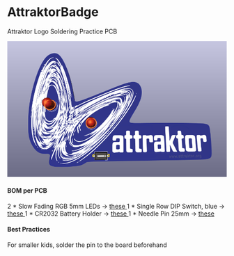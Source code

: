 # AttraktorBadge
Attraktor Logo Soldering Practice PCB

<img width="640px" src="./AttraktorBadge.png" alt="Attraktor Badge" />

#### BOM per PCB

2 * Slow Fading RGB 5mm LEDs -> <a href="https://de.aliexpress.com/item/32950189409.html"> these </a>
1 * Single Row DIP Switch, blue ->  <a href="https://de.aliexpress.com/item/32971089907.html"> these </a>
1 * CR2032 Battery Holder -> <a href="https://de.aliexpress.com/item/1005002412470703.html"> these </a>
1 * Needle Pin 25mm -> <a href="https://de.aliexpress.com/item/1005001499304626.html"> these </a>

#### Best Practices

For smaller kids, solder the pin to the board beforehand
